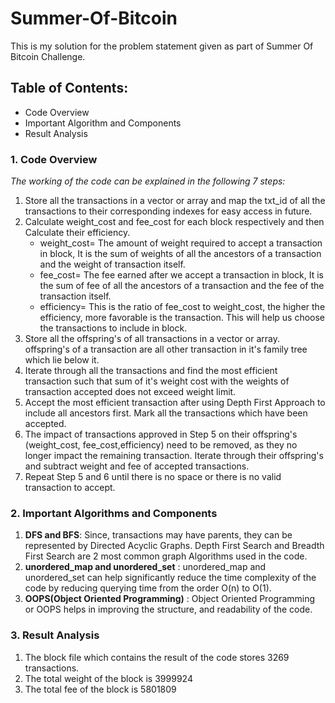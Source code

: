 # Summer-Of-Bitcoin

This is my solution for the problem statement given as part of Summer Of Bitcoin Challenge.

## Table of Contents:
* Code Overview
* Important Algorithm and Components
* Result Analysis

### 1. Code Overview

*The working of the code can be explained in the following 7 steps:*
1. Store all the transactions in a vector or array and map the txt_id of all the transactions to their corresponding indexes for easy access in future.
2. Calculate weight_cost and fee_cost for each block respectively and then Calculate their efficiency.
    * weight_cost= The amount of weight required to accept a transaction in block, It is the sum of weights of all the ancestors of a transaction and the weight of transaction itself.
    * fee_cost= The fee earned after we accept a transaction in block, It is the sum of fee of all the ancestors of a transaction and the fee of the transaction itself.
    * efficiency= This is the ratio of fee_cost to weight_cost, the higher the efficiency, more favorable is the transaction. This will help us choose the transactions to include in block.
3. Store all the offspring's of all transactions in a vector or array. offspring's of a transaction are all other transaction in it's family tree which lie below it.
4. Iterate through all the transactions and find the most efficient transaction such that sum of it's weight cost with the weights of transaction accepted does not exceed weight limit.
5. Accept the most efficient transaction after using Depth First Approach to include all ancestors first. Mark all the transactions which have been accepted.
6. The impact of transactions approved in Step 5 on their offspring's (weight_cost, fee_cost,efficiency) need to be removed, as they no longer impact the remaining transaction. Iterate through their offspring's and subtract weight and fee of accepted transactions.
7. Repeat Step 5 and 6 until there is no space or there is no valid transaction to accept.

### 2. Important Algorithms and Components
1. **DFS and BFS**: Since, transactions may have parents, they can be represented by Directed Acyclic Graphs. Depth First Search and Breadth First Search are 2 most common graph Algorithms used in the code.
2. **unordered_map and unordered_set** : unordered_map and unordered_set can help significantly reduce the time complexity of the code by reducing querying time from the order O(n) to O(1).
3. **OOPS(Object Oriented Programming)** : Object Oriented Programming or OOPS helps in improving the structure, and readability of the code.

### 3. Result Analysis
1. The block file which contains the result of the code stores 3269 transactions.
2. The total weight of the block is 3999924
3. The total fee of the block is 5801809
